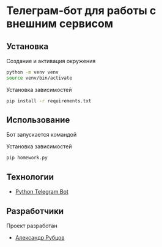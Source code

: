 # Телеграм-бот для работы с внешним сервисом

## Установка

Создание и активация окружения
```bash
python -m venv venv
source venv/bin/activate
```
Установка зависимостей
```bash
pip install -r requirements.txt
```

## Использование

Бот запускается командой

Установка зависимостей
```bash
pip homework.py
```

## Технологии

- [Python Telegram Bot](https://github.com/python-telegram-bot/python-telegram-bot)

## Разработчики

Проект разработан 
- [Александр Рубцов](https://github.com/FinemechanicPub)
